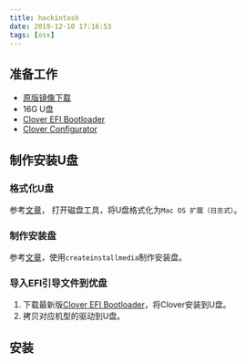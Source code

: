 ```yaml
---
title: hackintosh
date: 2019-12-10 17:16:53
tags: [osx]
---
```


## 准备工作

* [原版镜像下载][download_url]
* 16G U盘
* [Clover EFI Bootloader][]
* [Clover Configurator][]

[download_url]: https://www.macxin.com/archives/10005.html
[Clover EFI Bootloader]: https://github.com/Dids/clover-builder/releases
[Clover Configurator]: https://mackie100projects.altervista.org/

## 制作安装U盘

### 格式化U盘

参考[文章](https://support.apple.com/zh-cn/HT208496)，
打开磁盘工具，将U盘格式化为`Mac OS 扩展（日志式）`。

### 制作安装盘

参考[文章](https://support.apple.com/zh-cn/HT201372)，使用`createinstallmedia`制作安装盘。

### 导入EFI引导文件到优盘

1. 下载最新版[Clover EFI Bootloader][]，将Clover安装到U盘。
2. 拷贝对应机型的驱动到U盘。

## 安装
